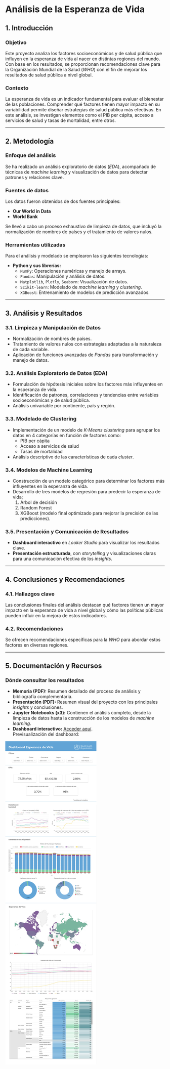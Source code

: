 # Análisis de la Esperanza de Vida

## 1. Introducción

### Objetivo  
Este proyecto analiza los factores socioeconómicos y de salud pública que influyen en la esperanza de vida al nacer en distintas regiones del mundo. Con base en los resultados, se proporcionan recomendaciones clave para la Organización Mundial de la Salud (*WHO*) con el fin de mejorar los resultados de salud pública a nivel global.  

### Contexto  
La esperanza de vida es un indicador fundamental para evaluar el bienestar de las poblaciones. Comprender qué factores tienen mayor impacto en su variabilidad permite diseñar estrategias de salud pública más efectivas. En este análisis, se investigan elementos como el PIB per cápita, acceso a servicios de salud y tasas de mortalidad, entre otros.  

---

## 2. Metodología

### Enfoque del análisis  
Se ha realizado un análisis exploratorio de datos (*EDA*), acompañado de técnicas de *machine learning* y visualización de datos para detectar patrones y relaciones clave.  

### Fuentes de datos  
Los datos fueron obtenidos de dos fuentes principales:  
- **Our World in Data**  
- **World Bank**  

Se llevó a cabo un proceso exhaustivo de limpieza de datos, que incluyó la normalización de nombres de países y el tratamiento de valores nulos.  

### Herramientas utilizadas  
Para el análisis y modelado se emplearon las siguientes tecnologías:  

- **Python y sus librerías:**  
  - `NumPy`: Operaciones numéricas y manejo de arrays.  
  - `Pandas`: Manipulación y análisis de datos.  
  - `Matplotlib`, `Plotly`, `Seaborn`: Visualización de datos.  
  - `Scikit-learn`: Modelado de *machine learning* y *clustering*.  
  - `XGBoost`: Entrenamiento de modelos de predicción avanzados.  

---

## 3. Análisis y Resultados

### 3.1. Limpieza y Manipulación de Datos  
- Normalización de nombres de países.  
- Tratamiento de valores nulos con estrategias adaptadas a la naturaleza de cada variable.  
- Aplicación de funciones avanzadas de *Pandas* para transformación y manejo de datos.  

### 3.2. Análisis Exploratorio de Datos (EDA) 
- Formulación de hipótesis iniciales sobre los factores más influyentes en la esperanza de vida.
- Identificación de patrones, correlaciones y tendencias entre variables socioeconómicas y de salud pública.  
- Análisis univariable por continente, país y región.  

### 3.3. Modelado de Clustering  
- Implementación de un modelo de *K-Means clustering* para agrupar los datos en 4 categorías en función de factores como:  
  - PIB per cápita  
  - Acceso a servicios de salud  
  - Tasas de mortalidad  
- Análisis descriptivo de las características de cada *cluster*.  

### 3.4. Modelos de Machine Learning  
- Construcción de un modelo categórico para determinar los factores más influyentes en la esperanza de vida.  
- Desarrollo de tres modelos de regresión para predecir la esperanza de vida:  
  1. Árbol de decisión  
  2. Random Forest  
  3. XGBoost (modelo final optimizado para mejorar la precisión de las predicciones).  

### 3.5. Presentación y Comunicación de Resultados  
- **Dashboard interactivo** en *Looker Studio* para visualizar los resultados clave.  
- **Presentación estructurada**, con *storytelling* y visualizaciones claras para una comunicación efectiva de los *insights*.  

---

## 4. Conclusiones y Recomendaciones  

### 4.1. Hallazgos clave  
Las conclusiones finales del análisis destacan qué factores tienen un mayor impacto en la esperanza de vida a nivel global y cómo las políticas públicas pueden influir en la mejora de estos indicadores.  

### 4.2. Recomendaciones  
Se ofrecen recomendaciones específicas para la *WHO* para abordar estos factores en diversas regiones.  

---

## 5. Documentación y Recursos  

### Dónde consultar los resultados  
- **Memoria (PDF):** Resumen detallado del proceso de análisis y bibliografía complementaria.  
- **Presentación (PDF):** Resumen visual del proyecto con los principales *insights* y conclusiones.  
- **Jupyter Notebooks (x3):** Contienen el análisis completo, desde la limpieza de datos hasta la construcción de los modelos de *machine learning*.  
- **Dashboard interactivo:** [Acceder aquí](https://lookerstudio.google.com/u/0/reporting/e1f2fcd9-5d3c-4b45-8054-485affe4e906/page/eAC4D).  
Previsualización del dashboard: 


![Dashboard](Captura_Dashboard_Life_Expectancy.jpg)  
